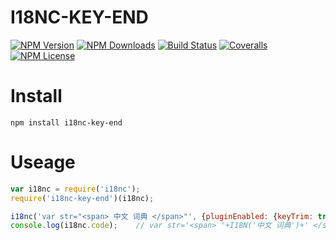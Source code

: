 I18NC-KEY-END
==================


[![NPM Version][npm-image]][npm-url]
[![NPM Downloads][downloads-image]][npm-url]
[![Build Status][travis-image]][travis-url]
[![Coveralls][coveralls-image]][coveralls-url]
[![NPM License][license-image]][npm-url]

# Install
```
npm install i18nc-key-end
```

# Useage

```javascript
var i18nc = require('i18nc');
require('i18nc-key-end')(i18nc);

i18nc('var str="<span> 中文 词典 </span>"', {pluginEnabled: {keyTrim: true}});
console.log(i18nc.code);	// var str='<span> '+I18N('中文 词典')+' </span>';
```


[npm-image]: http://img.shields.io/npm/v/i18nc-key-end.svg
[downloads-image]: http://img.shields.io/npm/dm/i18nc-key-end.svg
[npm-url]: https://www.npmjs.org/package/i18nc-key-end
[travis-image]: http://img.shields.io/travis/Bacra/node-i18nc-key-end/master.svg?label=linux
[travis-url]: https://travis-ci.org/Bacra/node-i18nc-key-end
[coveralls-image]: https://img.shields.io/coveralls/Bacra/node-i18nc-key-end.svg
[coveralls-url]: https://coveralls.io/github/Bacra/node-i18nc-key-end
[license-image]: http://img.shields.io/npm/l/i18nc-key-end.svg
